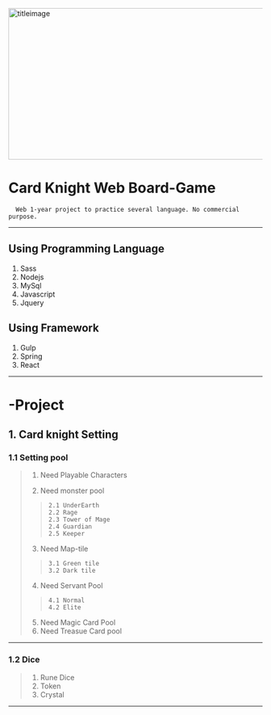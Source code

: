 



<img src="https://img1.daumcdn.net/thumb/R1280x0/?scode=mtistory2&fname=https%3A%2F%2Fk.kakaocdn.net%2Fdn%2FwVKER%2FbtqzH1RMpKR%2FNY0C7pce3CObkQIUGyT0G1%2Fimg.jpg" width="550px" height="300px" title="title" alt="titleimage"></img><br/>


# Card Knight Web Board-Game
````
  Web 1-year project to practice several language. No commercial purpose.
````
****
## Using Programming Language
  1. Sass
  2. Nodejs
  3. MySql
  4. Javascript
  5. Jquery

## Using Framework
  1. Gulp
  2. Spring 
  3. React


****
# -Project 

## 1. Card knight Setting

### 1.1 Setting pool
>  1. Need Playable Characters
>  
>  2. Need monster pool
>>     2.1 UnderEarth
>>     2.2 Rage
>>     2.3 Tower of Mage
>>     2.4 Guardian
>>     2.5 Keeper
>    
>  3. Need Map-tile
>>     3.1 Green tile
>>     3.2 Dark tile
>    
>  4. Need Servant Pool
>>     4.1 Normal
>>     4.2 Elite
>    
>  5. Need Magic Card Pool
>  6. Need Treasue Card pool
  
****
  
### 1.2 Dice
>  1. Rune Dice
>  2. Token
>  3. Crystal
  
  
****
  
  
  

